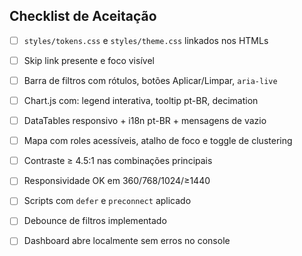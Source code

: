 ## Checklist de Aceitação

- [ ] `styles/tokens.css` e `styles/theme.css` linkados nos HTMLs
- [ ] Skip link presente e foco visível
- [ ] Barra de filtros com rótulos, botões Aplicar/Limpar, `aria-live`
- [ ] Chart.js com: legend interativa, tooltip pt-BR, decimation
- [ ] DataTables responsivo + i18n pt-BR + mensagens de vazio
- [ ] Mapa com roles acessíveis, atalho de foco e toggle de clustering
- [ ] Contraste ≥ 4.5:1 nas combinações principais
- [ ] Responsividade OK em 360/768/1024/≥1440
- [ ] Scripts com `defer` e `preconnect` aplicado
- [ ] Debounce de filtros implementado
- [ ] Dashboard abre localmente sem erros no console

